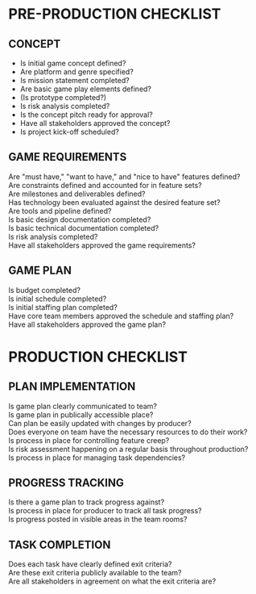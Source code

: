 # PRE-PRODUCTION CHECKLIST

## CONCEPT

* Is initial game concept defined?
* Are platform and genre specified?
* Is mission statement completed?	 	 
* Are basic game play elements defined?	 	 
* (Is prototype completed?)	 	 
* Is risk analysis completed?	 	 
* Is the concept pitch ready for approval?	 	 
* Have all stakeholders approved the concept?	 	 
* Is project kick-off scheduled?	 	 
 	 	 
## GAME REQUIREMENTS	 	 
Are "must have," "want to have," and "nice to have" features defined?	 	 
Are constraints defined and accounted for in feature sets?	 	 
Are milestones and deliverables defined?	 	 
Has technology been evaluated against the desired feature set?	 	 
Are tools and pipeline defined?	 	 
Is basic design documentation completed?	 	 
Is basic technical documentation completed?	 	 
Is risk analysis completed?	 	 
Have all stakeholders approved the game requirements?	 	 
 	 	 
## GAME PLAN	 	 
Is budget completed?	 	 
Is initial schedule completed?	 	 
Is initial staffing plan completed?	 	 
Have core team members approved the schedule and staffing plan?	 	 
Have all stakeholders approved the game plan?	 	 

# PRODUCTION CHECKLIST

## PLAN IMPLEMENTATION	 	 
Is game plan clearly communicated to team?	 	 
Is game plan in publically accessible place?	 	 
Can plan be easily updated with changes by producer?	 	 
Does everyone on team have the necessary resources to do their work?	 	 
Is process in place for controlling feature creep?	 	 
Is risk assessment happening on a regular basis throughout production?	 	 
Is process in place for managing task dependencies?	 	 
 	 	 
## PROGRESS TRACKING	 	 
Is there a game plan to track progress against?	 	 
Is process in place for producer to track all task progress?	 	 
Is progress posted in visible areas in the team rooms?	 	 
 	 	 
## TASK COMPLETION	 	 
Does each task have clearly defined exit criteria?	 	 
Are these exit criteria publicly available to the team?	 	 
Are all stakeholders in agreement on what the exit criteria are?

